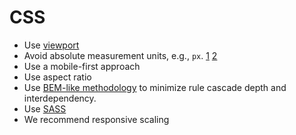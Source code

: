 # CSS

- Use [viewport](https://developer.mozilla.org/en-US/docs/Web/HTML/Viewport_meta_tag)  
- Avoid absolute measurement units, e.g., `px`. [1](https://chiamakaikeanyi.dev/sizing-in-css-px-vs-em-vs-rem/) [2](https://www.joshwcomeau.com/css/surprising-truth-about-pixels-and-accessibility/)   
- Use a mobile-first approach
- Use aspect ratio
- Use [BEM-like methodology](https://css-tricks.com/bem-101/) to minimize rule cascade depth and interdependency.
- Use [SASS](https://sass-lang.com/)
- We recommend responsive scaling